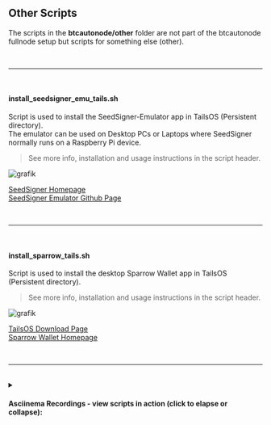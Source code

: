 
## Other Scripts

The scripts in the **btcautonode/other** folder are not part of the btcautonode fullnode setup but scripts for something else (other).  

<br>

---

<br>

#### install_seedsigner_emu_tails.sh
Script is used to install the SeedSigner-Emulator app in TailsOS (Persistent directory).  
The emulator can be used on Desktop PCs or Laptops where SeedSigner normally runs on a Raspberry Pi device.  
>See more info, installation and usage instructions in the script header.  

![grafik](https://github.com/user-attachments/assets/1ba96748-5e17-4928-8082-fbf956938eb8)

[SeedSigner Homepage](https://seedsigner.com/)  
[SeedSigner Emulator Github Page](https://github.com/enteropositivo/seedsigner-emulator)  

<br>

---

<br>

#### install_sparrow_tails.sh
Script is used to install the desktop Sparrow Wallet app in TailsOS (Persistent directory).  
>See more info, installation and usage instructions in the script header.  

![grafik](https://github.com/user-attachments/assets/c439f5e8-c414-45bb-b06c-873b3e7eb96f)  

[TailsOS Download Page](https://tails.net/install/download/)  
[Sparrow Wallet Homepage](https://www.sparrowwallet.com/)  

<br>

---

<br>

<details>
<summary><h4>Asciinema Recordings - view scripts in action (click to elapse or collapse):</h4></summary>
[install_seedsigner_emu_tails.sh](https://asciinema.org/a/cybRYezWLgLCl08FFTCSeXput) (application gui is not shown here, only console output at the end of the video)
</details>

<br><br>
